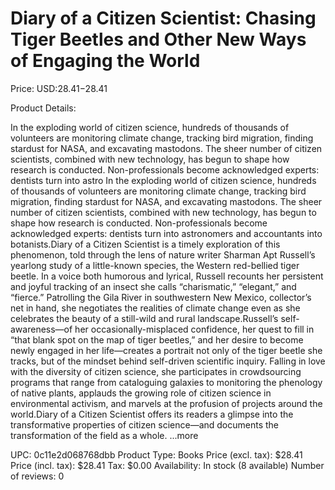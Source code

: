 # Diary of a Citizen Scientist: Chasing Tiger Beetles and Other New Ways of Engaging the World

Price: USD:$28.41-$28.41

Product Details:

In the exploding world of citizen science, hundreds of thousands of volunteers are monitoring climate change, tracking bird migration, finding stardust for NASA, and excavating mastodons. The sheer number of citizen scientists, combined with new technology, has begun to shape how research is conducted. Non-professionals become acknowledged experts: dentists turn into astro In the exploding world of citizen science, hundreds of thousands of volunteers are monitoring climate change, tracking bird migration, finding stardust for NASA, and excavating mastodons. The sheer number of citizen scientists, combined with new technology, has begun to shape how research is conducted. Non-professionals become acknowledged experts: dentists turn into astronomers and accountants into botanists.Diary of a Citizen Scientist is a timely exploration of this phenomenon, told through the lens of nature writer Sharman Apt Russell’s yearlong study of a little-known species, the Western red-bellied tiger beetle. In a voice both humorous and lyrical, Russell recounts her persistent and joyful tracking of an insect she calls “charismatic,” “elegant,” and “fierce.” Patrolling the Gila River in southwestern New Mexico, collector’s net in hand, she negotiates the realities of climate change even as she celebrates the beauty of a still-wild and rural landscape.Russell’s self-awareness—of her occasionally-misplaced confidence, her quest to fill in “that blank spot on the map of tiger beetles,” and her desire to become newly engaged in her life—creates a portrait not only of the tiger beetle she tracks, but of the mindset behind self-driven scientific inquiry. Falling in love with the diversity of citizen science, she participates in crowdsourcing programs that range from cataloguing galaxies to monitoring the phenology of native plants, applauds the growing role of citizen science in environmental activism, and marvels at the profusion of projects around the world.Diary of a Citizen Scientist offers its readers a glimpse into the transformative properties of citizen science—and documents the transformation of the field as a whole. ...more

UPC: 0c11e2d068768dbb
Product Type: Books
Price (excl. tax): $28.41
Price (incl. tax): $28.41
Tax: $0.00
Availability: In stock (8 available)
Number of reviews: 0
